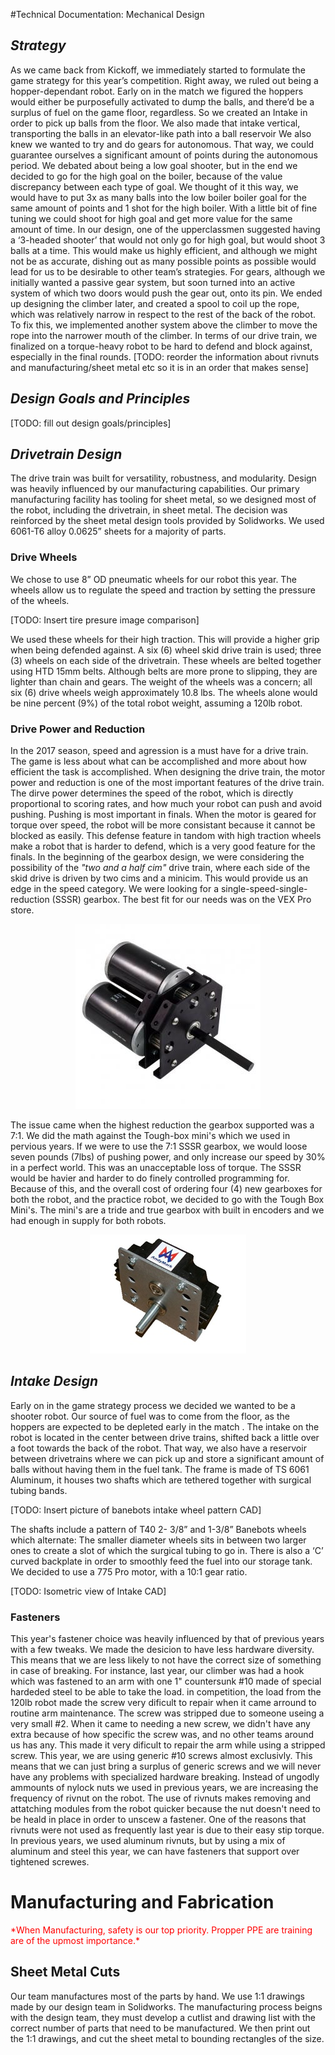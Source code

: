 #Technical Documentation: Mechanical Design

## *Strategy*
As we came back from Kickoff, we immediately started to formulate the game strategy for this year’s competition. Right away, we ruled out being a hopper-dependant robot.  Early on in the match we figured the hoppers would either be purposefully activated to dump the balls, and there’d be a surplus of fuel on the game floor, regardless. So we created an Intake in order to pick up balls from the floor. We also made that intake vertical, transporting the balls in an elevator-like path into a ball reservoir We also knew we wanted to try and do gears for autonomous. That way, we could guarantee ourselves a significant amount of points during the autonomous period. We debated  about being a low goal shooter, but in the end we decided to go for the high goal on the boiler, because of the value discrepancy between each type of goal. We thought of it this way, we would have to put 3x as many balls into the low boiler boiler goal  for the same amount of points and 1 shot for the high boiler. With a little bit of fine tuning we could shoot for high goal and get more value for the same amount of time. In our design, one of the upperclassmen suggested having a ‘3-headed shooter’ that would not only go for high goal, but would shoot 3 balls at a time. This would make us highly efficient, and although we might not be as accurate, dishing out as many possible points as possible would lead for us to be desirable to other team’s strategies.
For gears, although we initially wanted a passive gear system, but soon turned into an active system of which two doors would push the gear out, onto its pin. We ended up designing the climber later, and created a spool to coil up the rope, which was relatively narrow in respect to the rest of the back of the robot. To fix this, we implemented another system above the climber to move the rope into the narrower mouth of the climber. In terms of our drive train, we finalized on a torque-heavy robot to be hard to defend and block against, especially in the final rounds.
  [TODO: reorder the information about rivnuts and manufacturing/sheet metal etc so it is in an order that makes sense]

## *Design Goals and Principles*
[TODO: fill out design goals/principles]

## *Drivetrain Design*
The drive train was built for versatility, robustness, and modularity. Design was heavily influenced by our manufacturing capabilities. Our primary manufacturing facility has tooling for sheet metal, so we designed most of the robot, including the drivetrain, in sheet metal. The decision was reinforced by the sheet metal design tools provided by Solidworks. We used 6061-T6 alloy 0.0625” sheets for a majority of parts.
### Drive Wheels
We chose to use 8” OD pneumatic wheels for our robot this year. The wheels allow us to regulate the speed and traction by setting the pressure of the wheels. 

[TODO: Insert tire presure image comparison]

We used these wheels for their high traction. This will provide a higher grip when being defended against. A six (6) wheel skid drive train is used; three (3) wheels on each side of the drivetrain. These wheels are belted together using HTD 15mm belts. Although belts are more prone to slipping, they are lighter than chain and gears. The weight of the wheels was a concern; all six (6) drive wheels weigh approximately 10.8 lbs. The wheels alone would be nine percent (9%) of the total robot weight, assuming a 120lb robot.

### Drive Power and Reduction

In the 2017 season, speed and agression is a must have for a drive train. The game is less about what can be accomplished and more about how efficient the task is accomplished. When designing the drive train, the motor power and reduction is one of the most important features of the drive train. The dirve power determines the speed of the robot, which is directly proportional to scoring rates, and how much your robot can push and avoid pushing. Pushing is most important in finals. When the motor is geared for torque over speed, the robot will be more consistant because it cannot be blocked as easily. This defense feature in tandom with high traction wheels make a robot that is harder to defend, which is a very good feature for the finals. In the beginning of the gearbox design, we were considering the possibility of the *"two and a half cim"* drive train, where each side of the skid drive is driven by two cims and a minicim. This would provide us an edge in the speed category. We were looking for a single-speed-single-reduction (SSSR) gearbox. The best fit for our needs was on the VEX Pro store.

<center><img src="./images/SSSR.jpg"></center>

The issue came when the highest reduction the gearbox supported was a 7:1. We did the math against the Tough-box mini's which we used in pervious years. If we were to use the 7:1 SSSR gearbox, we would loose seven pounds (7lbs) of pushing power, and only increase our speed by 30% in a perfect world. This was an unacceptable loss of torque. The SSSR would be havier and harder to do finely controlled programming for. Because of this, and the overall cost of ordering four (4) new gearboxes for both the robot, and the practice robot, we decided to go with the Tough Box Mini's. The mini's are a tride and true gearbox with built in encoders and we had enough in supply for both robots. 

<center><img src="./images/Tough Box.jpg"></center>

## *Intake Design*
Early on in the game strategy process we decided we wanted to be a shooter robot.  Our source of fuel was to come from the floor, as the hoppers are expected to be depleted early in the match . The intake on the robot is located in the center between drive trains,  shifted back a little over a foot towards the back of the robot. That way, we also have a reservoir between drivetrains where we can pick up and store a significant amount of balls without having them in the fuel tank. The frame is made of TS 6061 Aluminum, it houses two shafts which are tethered together with surgical tubing bands.

[TODO: Insert picture of banebots intake wheel pattern CAD]

The shafts include a pattern of T40 2- 3/8” and 1-3/8” Banebots wheels which alternate: The smaller diameter wheels sits in between two larger ones to create a slot of which the surgical tubing to go in. There is also a  ‘C’ curved backplate in order to smoothly feed the fuel into our storage tank. We decided to use a 775 Pro motor, with a 10:1 gear ratio.
 
[TODO: Isometric view of Intake CAD]


### Fasteners

This year's fastener choice was heavily influenced by that of previous years with a few tweaks. We made the desicion to have less hardware diversity. This means that we are less likely to not have the correct size of something in case of breaking. For instance, last year, our climber was had a hook which was fastened to an arm with one 1" countersunk #10 made of special hardeded steel to be able to take the load. in competition, the load from the 120lb robot made the screw very dificult to repair when it came arround to routine arm maintenance. The screw was stripped due to someone useing a very small #2. When it came to needing a new screw, we didn't have any extra because of how specific the screw was, and no other teams around us has any. This made it very dificult to repair the arm while using a stripped screw. This year, we are using generic #10 screws almost exclusivly. This means that we can just bring a surplus of generic screws and we will never have any problems with specialized hardware breaking. Instead of ungodly ammounts of nylock nuts we used in previous years, we are increasing the frequency of rivnut on the robot. The use of rivnuts makes removing and attatching modules from the robot quicker because the nut doesn't need to be heald in place in order to unscew a fastener. One of the reasons that rivnuts were not used as frequently last year is due to their easy stip torque. In previous years, we used aluminum rivnuts, but by using a mix of aluminum and steel this year, we can have fasteners that support over tightened screwes.

# Manufacturing and Fabrication

<span style="color: red;">
*When Manufacturing, safety is our top priority. Propper PPE are training are of the upmost importance.*
</span>

## Sheet Metal Cuts

Our team manufactures most of the parts by hand. We use 1:1 drawings made by our design team in Solidworks. The manufacturing process beigns with the design team, they must develop a cutlist and drawing list with the correct number of parts that need to be manufactured. We then print out the 1:1 drawings, and cut the sheet metal to bounding rectangles of the size. 
